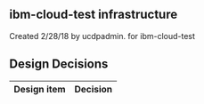 ## ibm-cloud-test infrastructure

Created 2/28/18 by ucdpadmin. for ibm-cloud-test


## Design Decisions
| Design item                | Decision|
| :----------------------------------- | :--------------------------------------------------------------------------------|
